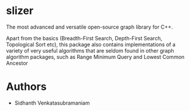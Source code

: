 slizer
======
The most advanced and versatile open-source graph library for C++.

Apart from the basics (Breadth-First Search, Depth-First Search, Topological Sort etc), this package also contains implementations of a variety of very useful algorithms that are seldom found in other graph algorithm packages, such as Range Minimum Query and Lowest Common Ancestor

Authors
=====
  - Sidhanth Venkatasubramaniam
